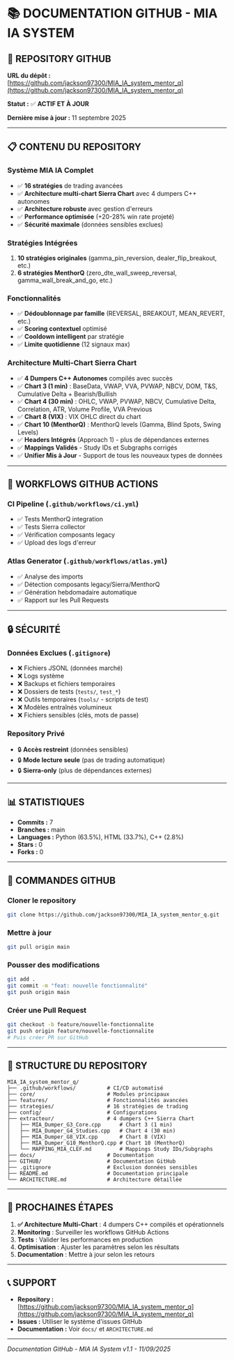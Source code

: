 # 📚 DOCUMENTATION GITHUB - MIA IA SYSTEM

## 🚀 **REPOSITORY GITHUB**

**URL du dépôt :** [https://github.com/jackson97300/MIA_IA_system_mentor_q](https://github.com/jackson97300/MIA_IA_system_mentor_q)

**Statut :** ✅ **ACTIF ET À JOUR**

**Dernière mise à jour :** 11 septembre 2025

---

## 📋 **CONTENU DU REPOSITORY**

### **Système MIA IA Complet**
- ✅ **16 stratégies** de trading avancées
- ✅ **Architecture multi-chart Sierra Chart** avec 4 dumpers C++ autonomes
- ✅ **Architecture robuste** avec gestion d'erreurs
- ✅ **Performance optimisée** (+20-28% win rate projeté)
- ✅ **Sécurité maximale** (données sensibles exclues)

### **Stratégies Intégrées**
1. **10 stratégies originales** (gamma_pin_reversion, dealer_flip_breakout, etc.)
2. **6 stratégies MenthorQ** (zero_dte_wall_sweep_reversal, gamma_wall_break_and_go, etc.)

### **Fonctionnalités**
- ✅ **Dédoublonnage par famille** (REVERSAL, BREAKOUT, MEAN_REVERT, etc.)
- ✅ **Scoring contextuel** optimisé
- ✅ **Cooldown intelligent** par stratégie
- ✅ **Limite quotidienne** (12 signaux max)

### **Architecture Multi-Chart Sierra Chart**
- ✅ **4 Dumpers C++ Autonomes** compilés avec succès
- ✅ **Chart 3 (1 min)** : BaseData, VWAP, VVA, PVWAP, NBCV, DOM, T&S, Cumulative Delta + Bearish/Bullish
- ✅ **Chart 4 (30 min)** : OHLC, VWAP, PVWAP, NBCV, Cumulative Delta, Correlation, ATR, Volume Profile, VVA Previous
- ✅ **Chart 8 (VIX)** : VIX OHLC direct du chart
- ✅ **Chart 10 (MenthorQ)** : MenthorQ levels (Gamma, Blind Spots, Swing Levels)
- ✅ **Headers Intégrés** (Approach 1) - plus de dépendances externes
- ✅ **Mappings Validés** - Study IDs et Subgraphs corrigés
- ✅ **Unifier Mis à Jour** - Support de tous les nouveaux types de données

---

## 🔧 **WORKFLOWS GITHUB ACTIONS**

### **CI Pipeline** (`.github/workflows/ci.yml`)
- ✅ Tests MenthorQ integration
- ✅ Tests Sierra collector
- ✅ Vérification composants legacy
- ✅ Upload des logs d'erreur

### **Atlas Generator** (`.github/workflows/atlas.yml`)
- ✅ Analyse des imports
- ✅ Détection composants legacy/Sierra/MenthorQ
- ✅ Génération hebdomadaire automatique
- ✅ Rapport sur les Pull Requests

---

## 🔒 **SÉCURITÉ**

### **Données Exclues** (`.gitignore`)
- ❌ Fichiers JSONL (données marché)
- ❌ Logs système
- ❌ Backups et fichiers temporaires
- ❌ Dossiers de tests (`tests/`, `test_*`)
- ❌ Outils temporaires (`tools/` - scripts de test)
- ❌ Modèles entraînés volumineux
- ❌ Fichiers sensibles (clés, mots de passe)

### **Repository Privé**
- 🔒 **Accès restreint** (données sensibles)
- 🔒 **Mode lecture seule** (pas de trading automatique)
- 🔒 **Sierra-only** (plus de dépendances externes)

---

## 📊 **STATISTIQUES**

- **Commits :** 7
- **Branches :** main
- **Languages :** Python (63.5%), HTML (33.7%), C++ (2.8%)
- **Stars :** 0
- **Forks :** 0

---

## 🚀 **COMMANDES GITHUB**

### **Cloner le repository**
```bash
git clone https://github.com/jackson97300/MIA_IA_system_mentor_q.git
```

### **Mettre à jour**
```bash
git pull origin main
```

### **Pousser des modifications**
```bash
git add .
git commit -m "feat: nouvelle fonctionnalité"
git push origin main
```

### **Créer une Pull Request**
```bash
git checkout -b feature/nouvelle-fonctionnalite
git push origin feature/nouvelle-fonctionnalite
# Puis créer PR sur GitHub
```

---

## 📁 **STRUCTURE DU REPOSITORY**

```
MIA_IA_system_mentor_q/
├── .github/workflows/          # CI/CD automatisé
├── core/                       # Modules principaux
├── features/                   # Fonctionnalités avancées
├── strategies/                 # 16 stratégies de trading
├── config/                     # Configurations
├── extracteur/                 # 4 dumpers C++ Sierra Chart
│   ├── MIA_Dumper_G3_Core.cpp      # Chart 3 (1 min)
│   ├── MIA_Dumper_G4_Studies.cpp   # Chart 4 (30 min)
│   ├── MIA_Dumper_G8_VIX.cpp       # Chart 8 (VIX)
│   ├── MIA_Dumper_G10_MenthorQ.cpp # Chart 10 (MenthorQ)
│   └── MAPPING_MIA_CLEF.md         # Mappings Study IDs/Subgraphs
├── docs/                       # Documentation
├── GITHUB/                     # Documentation GitHub
├── .gitignore                  # Exclusion données sensibles
├── README.md                   # Documentation principale
└── ARCHITECTURE.md             # Architecture détaillée
```

---

## 🎯 **PROCHAINES ÉTAPES**

1. **✅ Architecture Multi-Chart** : 4 dumpers C++ compilés et opérationnels
2. **Monitoring** : Surveiller les workflows GitHub Actions
3. **Tests** : Valider les performances en production
4. **Optimisation** : Ajuster les paramètres selon les résultats
5. **Documentation** : Mettre à jour selon les retours

---

## 📞 **SUPPORT**

- **Repository :** [https://github.com/jackson97300/MIA_IA_system_mentor_q](https://github.com/jackson97300/MIA_IA_system_mentor_q)
- **Issues :** Utiliser le système d'issues GitHub
- **Documentation :** Voir `docs/` et `ARCHITECTURE.md`

---

*Documentation GitHub - MIA IA System v1.1 - 11/09/2025*

